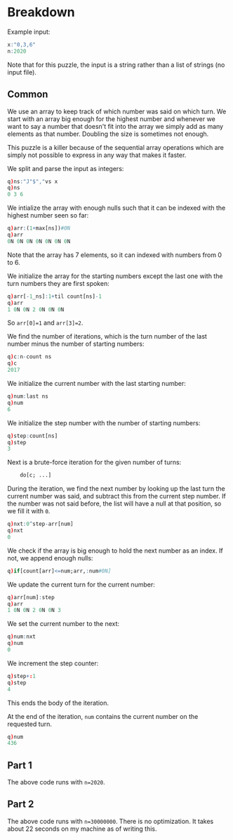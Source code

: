 # Breakdown

Example input:
```q
x:"0,3,6"
n:2020
```
Note that for this puzzle, the input is a string rather than a list of strings (no input file).

## Common
We use an array to keep track of which number was said on which turn. We start with an array big
enough for the highest number and whenever we want to say a number that doesn't fit into the array
we simply add as many elements as that number. Doubling the size is sometimes not enough.

This puzzle is a killer because of the sequential array operations which are simply not possible
to express in any way that makes it faster.

We split and parse the input as integers:
```q
q)ns:"J"$","vs x
q)ns
0 3 6
```
We intialize the array with enough nulls such that it can be indexed with the highest number seen so
far:
```q
q)arr:(1+max[ns])#0N
q)arr
0N 0N 0N 0N 0N 0N 0N
```
Note that the array has 7 elements, so it can indexed with numbers from 0 to 6.

We initialize the array for the starting numbers except the last one with the turn numbers they are
first spoken:
```q
q)arr[-1_ns]:1+til count[ns]-1
q)arr
1 0N 0N 2 0N 0N 0N
```
So `arr[0]=1` and `arr[3]=2`.

We find the number of iterations, which is the turn number of the last number minus the number of
starting numbers:
```q
q)c:n-count ns
q)c
2017
```
We initialize the current number with the last starting number:
```q
q)num:last ns
q)num
6
```
We initialize the step number with the number of starting numbers:
```q
q)step:count[ns]
q)step
3
```
Next is a brute-force iteration for the given number of turns:
```q
    do[c; ...]
```
During the iteration, we find the next number by looking up the last turn the current number was
said, and subtract this from the current step number. If the number was not said before, the list
will have a null at that position, so we fill it with `0`.
```q
q)nxt:0^step-arr[num]
q)nxt
0
```
We check if the array is big enough to hold the next number as an index. If not, we append enough
nulls:
```q
q)if[count[arr]<=num;arr,:num#0N]
```
We update the current turn for the current number:
```q
q)arr[num]:step
q)arr
1 0N 0N 2 0N 0N 3
```
We set the current number to the next:
```q
q)num:nxt
q)num
0
```
We increment the step counter:
```q
q)step+:1
q)step
4
```
This ends the body of the iteration.

At the end of the iteration, `num` contains the current number on the requested turn.
```q
q)num
436
```

## Part 1
The above code runs with `n=2020`.

## Part 2
The above code runs with `n=30000000`. There is no optimization. It takes about 22 seconds on my
machine as of writing this.
